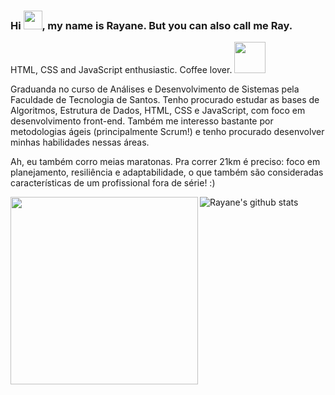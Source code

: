### Hi <img src="https://raw.githubusercontent.com/iampavangandhi/iampavangandhi/master/gifs/Hi.gif" width="30px">, my name is Rayane. But you can also call me Ray.


  HTML, CSS and JavaScript enthusiastic. Coffee lover. <img src="https://media.giphy.com/media/RLDpFIGmWWWmAwva8G/giphy.gif" width="50px">
  
Graduanda no curso de Análises e Desenvolvimento de Sistemas pela Faculdade de Tecnologia de Santos. Tenho procurado estudar as bases de Algoritmos, Estrutura de Dados, HTML, CSS e JavaScript, com foco em desenvolvimento front-end. Também me interesso bastante por metodologias ágeis (principalmente Scrum!) e tenho procurado desenvolver minhas habilidades nessas áreas.

Ah, eu também corro meias maratonas. Pra correr 21km é preciso: foco em planejamento, resiliência e adaptabilidade, o que também são consideradas características de um profissional fora de série! :)

  
  <img width="300px" align="left" src="https://github-readme-stats.vercel.app/api/top-langs/?username=rayanerocha07&hide=html&layout=compact&theme=dracula" />  

  

![Rayane's github stats](https://github-readme-stats.vercel.app/api?username=rayanerocha07&count_private=true&theme=dracula)
